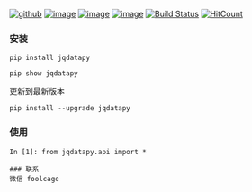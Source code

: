 [![github](https://img.shields.io/github/stars/zvtvz/jqdatapy.svg)](https://github.com/zvtvz/jqdatapy)
[![image](https://img.shields.io/pypi/v/jqdatapy.svg)](https://pypi.org/project/jqdatapy/)
[![image](https://img.shields.io/pypi/l/jqdatapy.svg)](https://pypi.org/project/jqdatapy/)
[![image](https://img.shields.io/pypi/pyversions/jqdatapy.svg)](https://pypi.org/project/jqdatapy/)
[![Build Status](https://api.travis-ci.org/zvtvz/jqdatapy.svg?branch=master)](https://travis-ci.org/zvtvz/jqdatapy)
[![HitCount](http://hits.dwyl.io/zvtvz/jqdatapy.svg)](http://hits.dwyl.io/zvtvz/jqdatapy)

### 安装
```
pip install jqdatapy

pip show jqdatapy
```

更新到最新版本
```
pip install --upgrade jqdatapy
```

###  使用
```
In [1]: from jqdatapy.api import *

### 联系
微信 foolcage